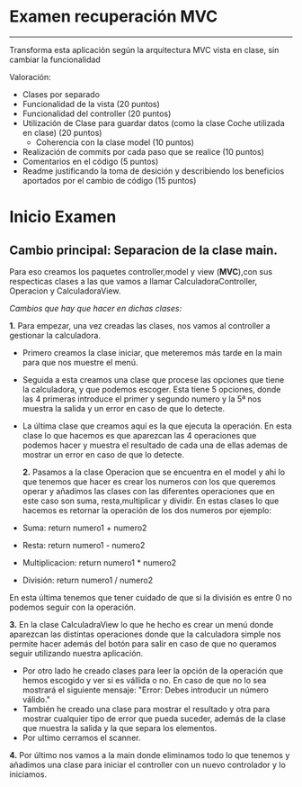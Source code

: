 # Examen recuperación MVC
---
Transforma esta aplicación según la arquitectura MVC vista en clase, sin cambiar la funcionalidad

Valoración:

* Clases por separado
* Funcionalidad de la vista (20 puntos)
* Funcionalidad del controller (20 puntos)
* Utilización de Clase para guardar datos (como la clase Coche utilizada en clase) (20 puntos)
  * Coherencia con la clase model (10 puntos)
* Realización de commits por cada paso que se realice (10 puntos)
* Comentarios en el código (5 puntos)
* Readme justificando la toma de desición y describiendo los beneficios aportados por el cambio de código (15 puntos)

# Inicio Examen 
## Cambio principal: Separacion de la clase main. 
Para eso creamos los paquetes controller,model y view (**MVC**),con sus respecticas clases a las que vamos a llamar CalculadoraController, Operacion y CalculadoraView.

*Cambios que hay que hacer en dichas clases:*

**1.** Para empezar, una vez creadas las clases, nos vamos al controller a gestionar la calculadora. 
- Primero creamos la clase iniciar, que meteremos más tarde en la main para que nos muestre el menú. 
- Seguida a esta creamos una clase que procese las opciones que tiene la calculadora, y que podemos escoger. Esta tiene 5 opciones, donde las 4 primeras introduce el primer y segundo numero y la 5ª nos muestra la salida y un error en caso de que lo detecte.
- La última clase que creamos aquí es la que ejecuta la operación. En esta clase lo que hacemos es que aparezcan las 4 operaciones que podemos hacer y muestra el resultado de cada una de ellas ademas de mostrar un error en caso de que lo detecte. 


  **2.** Pasamos a la clase Operacion que se encuentra en el model y ahi lo que tenemos que hacer es crear los numeros con los que queremos operar y añadimos las clases con las diferentes operaciones que en este caso son suma, resta,multiplicar y dividir.
  En estas clases lo que hacemos es retornar la operación de los dos numeros por ejemplo:
- Suma: return numero1 + numero2 
- Resta: return numero1 - numero2 
- Multiplicacion: return numero1 * numero2 
- División: return numero1 / numero2

En esta última tenemos que tener cuidado de que si la división es entre 0 no podemos seguir con la operación.

**3.** En la clase CalculadraView lo que he hecho es crear un menú donde aparezcan las distintas operaciones donde que la calculadora simple nos permite hacer además del botón para salir en caso de que no queramos seguir utilizando nuestra aplicación. 

- Por otro lado he creado clases para leer la opción de la operación que hemos escogido y ver si es vállida o no. En caso de que no lo sea mostrará el siguiente mensaje: "Error: Debes introducir un número válido."
- También he creado una clase para mostrar el resultado y otra para mostrar cualquier tipo de error que pueda suceder, además de la clase que muestra la salida y la que separa los elementos. 
- Por ultimo cerramos el scanner.

**4.** Por último nos vamos a la main donde eliminamos todo lo que tenemos y añadimos una clase para iniciar el controller con un nuevo controlador y lo iniciamos.









